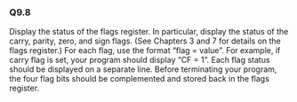 ### Q9.8

Display the status of the flags register. In particular, display the status of the carry, parity, zero, and sign flags. (See Chapters 3 and 7 for details on the flags register.) For each flag, use the format “flag = value”. For example, if carry flag is set, your program should display “CF = 1”. Each flag status should be displayed on a separate line. Before terminating your program, the four flag bits should be complemented and stored back in the flags register.